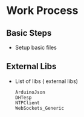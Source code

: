 # Work Process

## Basic Steps

- Setup basic files

## External Libs

- List of libs ( external libs)
  
  ```text
  ArduinoJson
  DHTesp
  NTPClient
  WebSockets_Generic
  ```

  